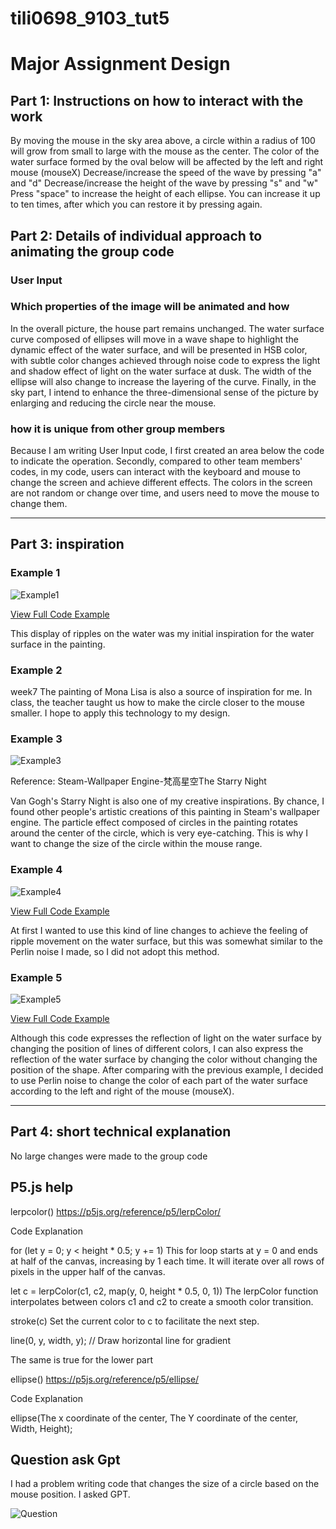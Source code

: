 # tili0698_9103_tut5

# Major Assignment Design 

## Part 1: Instructions on how to interact with the work

By moving the mouse in the sky area above, a circle within a radius of 100 will grow from small to large with the mouse as the center.
The color of the water surface formed by the oval below will be affected by the left and right mouse (mouseX)
Decrease/increase the speed of the wave by pressing "a" and "d"
Decrease/increase the height of the wave by pressing "s" and "w"
Press "space" to increase the height of each ellipse. You can increase it up to ten times, after which you can restore it by pressing again.



## Part 2: Details of individual approach to animating the group code

### User Input

### Which properties of the image will be animated and how

In the overall picture, the house part remains unchanged. The water surface curve composed of ellipses will move in a wave shape to highlight the dynamic effect of the water surface, and will be presented in HSB color, with subtle color changes achieved through noise code to express the light and shadow effect of light on the water surface at dusk. The width of the ellipse will also change to increase the layering of the curve. Finally, in the sky part, I intend to enhance the three-dimensional sense of the picture by enlarging and reducing the circle near the mouse.

### how it is unique from other group members

Because I am writing User Input code, I first created an area below the code to indicate the operation. Secondly, compared to other team members' codes, in my code, users can interact with the keyboard and mouse to change the screen and achieve different effects. The colors in the screen are not random or change over time, and users need to move the mouse to change them.

---

## Part 3: inspiration

### Example 1

![Example1](readmeImages/Sea_Wave.png)

[View Full Code Example](https://openprocessing.org/sketch/1028497)

This display of ripples on the water was my initial inspiration for the water surface in the painting.

### Example 2

week7 The painting of Mona Lisa is also a source of inspiration for me. In class, the teacher taught us how to make the circle closer to the mouse smaller. I hope to apply this technology to my design.

### Example 3

![Example3](readmeImages/The_Starry_nignt.png)

Reference: Steam-Wallpaper Engine-梵高星空The Starry Night

Van Gogh's Starry Night is also one of my creative inspirations. By chance, I found other people's artistic creations of this painting in Steam's wallpaper engine. The particle effect composed of circles in the painting rotates around the center of the circle, which is very eye-catching. This is why I want to change the size of the circle within the mouse range.

### Example 4

![Example4](readmeImages/Line_Water_Light.png)

[View Full Code Example](https://openprocessing.org/sketch/2170845)

At first I wanted to use this kind of line changes to achieve the feeling of ripple movement on the water surface, but this was somewhat similar to the Perlin noise I made, so I did not adopt this method.

### Example 5


![Example5](readmeImages/Water_Light_Color.png)

[View Full Code Example](https://openprocessing.org/sketch/230363)

Although this code expresses the reflection of light on the water surface by changing the position of lines of different colors, I can also express the reflection of the water surface by changing the color without changing the position of the shape. After comparing with the previous example, I decided to use Perlin noise to change the color of each part of the water surface according to the left and right of the mouse (mouseX).

---

## Part 4: short technical explanation

No large changes were made to the group code

## P5.js help

lerpcolor() https://p5js.org/reference/p5/lerpColor/ 

Code Explanation

for (let y = 0; y < height * 0.5; y += 1)  This for loop starts at y = 0 and ends at half of the canvas, increasing by 1 each time. It will iterate over all rows of pixels in the upper half of the canvas. 

let c = lerpColor(c1, c2, map(y, 0, height * 0.5, 0, 1)) The lerpColor function interpolates between colors c1 and c2 to create a smooth color transition.

stroke(c) Set the current color to c to facilitate the next step.

line(0, y, width, y); // Draw horizontal line for gradient

The same is true for the lower part

ellipse() https://p5js.org/reference/p5/ellipse/

Code Explanation

ellipse(The x coordinate of the center, The Y coordinate of the center, Width, Height);

## Question ask Gpt

I had a problem writing code that changes the size of a circle based on the mouse position. I asked GPT.

![Question](readmeImages/Question_to_ChatGPT.png)
